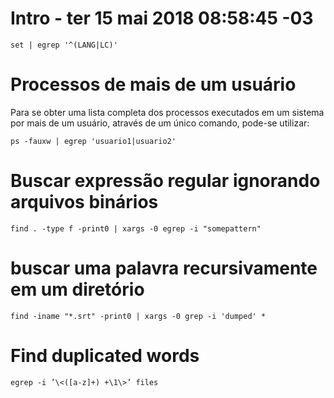 # Intro - ter 15 mai 2018 08:58:45 -03

    set | egrep '^(LANG|LC)'

# Processos de mais de um usuário

Para se obter uma lista completa dos processos executados em um sistema por
mais de um usuário, através de um único comando, pode-se utilizar:

    ps -fauxw | egrep 'usuario1|usuario2'

# Buscar expressão regular ignorando arquivos binários

    find . -type f -print0 | xargs -0 egrep -i "somepattern"


# buscar uma palavra recursivamente em um diretório

    find -iname "*.srt" -print0 | xargs -0 grep -i 'dumped' *

# Find duplicated words

    egrep -i ’\<([a-z]+) +\1\>’ files
